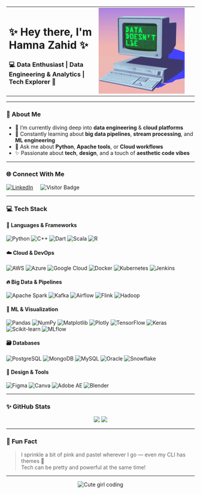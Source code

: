 <table>
  <tr>
    <td>
      <h1>✨ Hey there, I'm Hamna Zahid ✨</h1>
      <h3>💻 Data Enthusiast | Data Engineering & Analytics | Tech Explorer 💖</h3>
    </td>
    <td width="250">
      <img src="giphy.gif" width="230" />
    </td>
  </tr>
</table>


---

### 🌸 About Me
- 🔭 I’m currently diving deep into **data engineering** & **cloud platforms**
- 🌱 Constantly learning about **big data pipelines**, **stream processing**, and **ML engineering**
- 💬 Ask me about **Python**, **Apache tools**, or **Cloud workflows**
- ✨ Passionate about **tech**, **design**, and a touch of **aesthetic code vibes**

---

### 🌐 Connect With Me
[![LinkedIn](https://img.shields.io/badge/LinkedIn-%230077B5.svg?style=flat&logo=linkedin&logoColor=white)](https://www.linkedin.com/in/hamna-zahid-21313027a/)
&nbsp;&nbsp;&nbsp;
![Visitor Badge](https://komarev.com/ghpvc/?username=hamnazahid&style=flat&color=ff69b4)

---

### 💻 Tech Stack

#### 🚀 Languages & Frameworks
![Python](https://img.shields.io/badge/Python-3670A0?style=flat&logo=python&logoColor=ffdd54)
![C++](https://img.shields.io/badge/C++-00599C?style=flat&logo=c%2B%2B&logoColor=white)
![Dart](https://img.shields.io/badge/Dart-0175C2?style=flat&logo=dart&logoColor=white)
![Scala](https://img.shields.io/badge/Scala-DC322F?style=flat&logo=scala&logoColor=white)
![R](https://img.shields.io/badge/R-276DC3?style=flat&logo=r&logoColor=white)

#### ☁️ Cloud & DevOps
![AWS](https://img.shields.io/badge/AWS-FF9900?style=flat&logo=amazonaws&logoColor=white)
![Azure](https://img.shields.io/badge/Azure-0072C6?style=flat&logo=microsoftazure&logoColor=white)
![Google Cloud](https://img.shields.io/badge/GCP-4285F4?style=flat&logo=googlecloud&logoColor=white)
![Docker](https://img.shields.io/badge/Docker-2496ED?style=flat&logo=docker&logoColor=white)
![Kubernetes](https://img.shields.io/badge/Kubernetes-326CE5?style=flat&logo=kubernetes&logoColor=white)
![Jenkins](https://img.shields.io/badge/Jenkins-D24939?style=flat&logo=jenkins&logoColor=white)

#### 🔥 Big Data & Pipelines
![Apache Spark](https://img.shields.io/badge/Spark-FDEE21?style=flat&logo=apachespark&logoColor=black)
![Kafka](https://img.shields.io/badge/Kafka-000000?style=flat&logo=apachekafka&logoColor=white)
![Airflow](https://img.shields.io/badge/Airflow-017CEE?style=flat&logo=apacheairflow&logoColor=white)
![Flink](https://img.shields.io/badge/Flink-E6526F?style=flat&logo=apacheflink&logoColor=white)
![Hadoop](https://img.shields.io/badge/Hadoop-66CCFF?style=flat&logo=apachehadoop&logoColor=black)

#### 🧠 ML & Visualization
![Pandas](https://img.shields.io/badge/Pandas-150458?style=flat&logo=pandas&logoColor=white)
![NumPy](https://img.shields.io/badge/NumPy-013243?style=flat&logo=numpy&logoColor=white)
![Matplotlib](https://img.shields.io/badge/Matplotlib-white?style=flat&logo=matplotlib&logoColor=black)
![Plotly](https://img.shields.io/badge/Plotly-3F4F75?style=flat&logo=plotly&logoColor=white)
![TensorFlow](https://img.shields.io/badge/TensorFlow-FF6F00?style=flat&logo=tensorflow&logoColor=white)
![Keras](https://img.shields.io/badge/Keras-D00000?style=flat&logo=keras&logoColor=white)
![Scikit-learn](https://img.shields.io/badge/Scikit--Learn-F7931E?style=flat&logo=scikit-learn&logoColor=white)
![MLflow](https://img.shields.io/badge/MLflow-0172B2?style=flat&logo=mlflow&logoColor=white)

#### 🗃️ Databases
![PostgreSQL](https://img.shields.io/badge/PostgreSQL-316192?style=flat&logo=postgresql&logoColor=white)
![MongoDB](https://img.shields.io/badge/MongoDB-4EA94B?style=flat&logo=mongodb&logoColor=white)
![MySQL](https://img.shields.io/badge/MySQL-4479A1?style=flat&logo=mysql&logoColor=white)
![Oracle](https://img.shields.io/badge/Oracle-F80000?style=flat&logo=oracle&logoColor=white)
![Snowflake](https://img.shields.io/badge/Snowflake-29B5E8?style=flat&logo=snowflake&logoColor=white)

#### 🎨 Design & Tools
![Figma](https://img.shields.io/badge/Figma-F24E1E?style=flat&logo=figma&logoColor=white)
![Canva](https://img.shields.io/badge/Canva-00C4CC?style=flat&logo=canva&logoColor=white)
![Adobe AE](https://img.shields.io/badge/After%20Effects-9999FF?style=flat&logo=adobeaftereffects&logoColor=white)
![Blender](https://img.shields.io/badge/Blender-F5792A?style=flat&logo=blender&logoColor=white)

---

### ✨ GitHub Stats
<p align="center">
  <img src="https://github-readme-stats.vercel.app/api?username=hamnazahid&show_icons=true&theme=tokyonight" width="400"/>
  <img src="https://github-readme-streak-stats.herokuapp.com/?user=hamnazahid&theme=tokyonight" width="400"/>
</p>

---

### 💖 Fun Fact
> I sprinkle a bit of pink and pastel wherever I go — even my CLI has themes 🌸  
> Tech can be pretty and powerful at the same time!

---

<div align="center">
  <img src="https://i.pinimg.com/originals/15/0e/02/150e02d99293a6f0a3d7c2a2323bfb79.gif" width="300" alt="Cute girl coding" />
</div>
